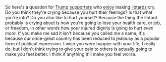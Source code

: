 So here's a question for <a href="https://twitter.com/davenewworld_2/status/1316398093877772288">Trump supporters</a> who <a href="https://nymag.com/intelligencer/2020/07/republican-response-coronavirus.html">enjoy</a> making <a href="https://en.wiktionary.org/wiki/libtard">libtards</a> cry. Do you think they're crying because you hurt their feelings? Is that what you're into? Do you also like to hurt yourself? Because the thing the libtard probably is crying about is how you're going to lose your health care, or job, or freedom, in other words how your injured dignity is going to hurt <i>even more.</i> If you make me sad it isn't because you called me a name, it's because our once-great country has been reduced to jealousy as a popular form of political expression. I wish you were happier with your life, I really do, but I don't think trying to give your pain to others is actually going to make you feel better. I think if anything it'll make you feel worse. 
